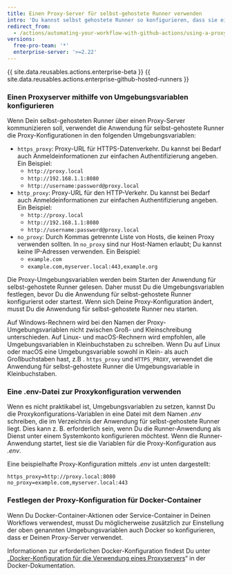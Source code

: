 ```yaml
---
title: Einen Proxy-Server für selbst-gehostete Runner verwenden
intro: 'Du kannst selbst gehostete Runner so konfigurieren, dass sie einen Proxy-Server verwenden, um mit {{ site.data.variables.product.product_name }} zu kommunizieren.'
redirect_from:
  - /actions/automating-your-workflow-with-github-actions/using-a-proxy-server-with-self-hosted-runners
versions:
  free-pro-team: '*'
  enterprise-server: '>=2.22'
---
```


{{ site.data.reusables.actions.enterprise-beta }}
{{ site.data.reusables.actions.enterprise-github-hosted-runners }}

### Einen Proxyserver mithilfe von Umgebungsvariablen konfigurieren

Wenn Dein selbst-gehosteten Runner über einen Proxy-Server kommunizieren soll, verwendet die Anwendung für selbst-gehostete Runner die Proxy-Konfigurationen in den folgenden Umgebungsvariablen:

* `https_proxy`: Proxy-URL für HTTPS-Datenverkehr. Du kannst bei Bedarf auch Anmeldeinformationen zur einfachen Authentifizierung angeben. Ein Beispiel:
  * `http://proxy.local`
  * `http://192.168.1.1:8080`
  * `http://username:password@proxy.local`
* `http_proxy`: Proxy-URL für den HTTP-Verkehr. Du kannst bei Bedarf auch Anmeldeinformationen zur einfachen Authentifizierung angeben. Ein Beispiel:
  * `http://proxy.local`
  * `http://192.168.1.1:8080`
  * `http://username:password@proxy.local`
* `no_proxy`: Durch Kommas getrennte Liste von Hosts, die keinen Proxy verwenden sollten. In `no_proxy` sind nur Host-Namen erlaubt; Du kannst keine IP-Adressen verwenden. Ein Beispiel:
  * `example.com`
  * `example.com,myserver.local:443,example.org`

Die Proxy-Umgebungsvariablen werden beim Starten der Anwendung für selbst-gehostete Runner gelesen. Daher musst Du die Umgebungsvariablen festlegen, bevor Du die Anwendung für selbst-gehostete Runner konfigurierst oder startest. Wenn sich Deine Proxy-Konfiguration ändert, musst Du die Anwendung für selbst-gehostete Runner neu starten.

Auf Windows-Rechnern wird bei den Namen der Proxy-Umgebungsvariablen nicht zwischen Groß- und Kleinschreibung unterschieden. Auf Linux- und macOS-Rechnern wird empfohlen, alle Umgebungsvariablen in Kleinbuchstaben zu schreiben. Wenn Du auf Linux oder macOS eine Umgebungsvariable sowohl in Klein- als auch Großbuchstaben hast, z.B . `https_proxy` und `HTTPS_PROXY`, verwendet die Anwendung für selbst-gehostete Runner die Umgebungsvariable in Kleinbuchstaben.

### Eine .env-Datei zur Proxykonfiguration verwenden

Wenn es nicht praktikabel ist, Umgebungsvariablen zu setzen, kannst Du die Proxykonfigurations-Variablen in eine Datei mit dem Namen _.env_ schreiben, die im Verzeichnis der Anwendung für selbst-gehostete Runner liegt. Dies kann z. B. erforderlich sein, wenn Du die Runner-Anwendung als Dienst unter einem Systemkonto konfigurieren möchtest. Wenn die Runner-Anwendung startet, liest sie die Variablen für die Proxy-Konfiguration aus _.env_.

Eine beispielhafte Proxy-Konfiguration mittels _.env_ ist unten dargestellt:

```
https_proxy=http://proxy.local:8080
no_proxy=example.com,myserver.local:443
```

### Festlegen der Proxy-Konfiguration für Docker-Container

Wenn Du Docker-Container-Aktionen oder Service-Container in Deinen Workflows verwendest, musst Du möglicherweise zusätzlich zur Einstellung der oben genannten Umgebungsvariablen auch Docker so konfigurieren, dass er Deinen Proxy-Server verwendet.

Informationen zur erforderlichen Docker-Konfiguration findest Du unter „[Docker-Konfiguration für die Verwendung eines Proxyservers](https://docs.docker.com/network/proxy/)“ in der Docker-Dokumentation.
